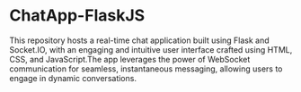 # ChatApp-FlaskJS
This repository hosts a real-time chat application built using Flask and Socket.IO, with an engaging and intuitive user interface crafted using HTML, CSS, and JavaScript.The app leverages the power of WebSocket communication for seamless, instantaneous messaging, allowing users to engage in dynamic conversations. 
